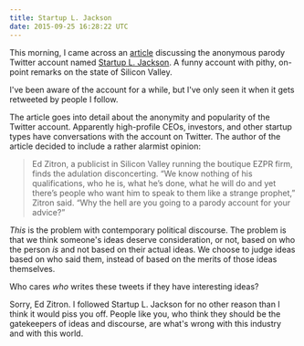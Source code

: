 ```yaml
---
title: Startup L. Jackson
date: 2015-09-25 16:28:22 UTC
---
```


This morning, I came across an [article](http://recode.net/2015/09/24/is-twitter-tech-parody-persona-startup-l-jackson-the-banksy-of-silicon-valley/) discussing the anonymous parody Twitter account named [Startup L. Jackson](https://twitter.com/StartupLJackson). A funny account with pithy, on-point remarks on the state of Silicon Valley. 

I've been aware of the account for a while, but I've only seen it when it gets retweeted by people I follow. 

<!-- more -->

The article goes into detail about the anonymity and popularity of the Twitter account. Apparently high-profile CEOs, investors, and other startup types have conversations with the account on Twitter. The author of the article decided to include a rather alarmist opinion:

> Ed Zitron, a publicist in Silicon Valley running the boutique EZPR firm, finds the adulation disconcerting. “We know nothing of his qualifications, who he is, what he’s done, what he will do and yet there’s people who want him to speak to them like a strange prophet,” Zitron said. “Why the hell are you going to a parody account for your advice?”

_This_ is the problem with contemporary political discourse. The problem is that we think someone's ideas deserve consideration, or not, based on who the person _is_ and not based on their actual ideas. We choose to judge ideas based on who said them, instead of based on the merits of those ideas themselves.

Who cares _who_ writes these tweets if they have interesting ideas? 

Sorry, Ed Zitron. I followed Startup L. Jackson for no other reason than I think it would piss you off. People like you, who think they should be the gatekeepers of ideas and discourse, are what's wrong with this industry and with this world.
